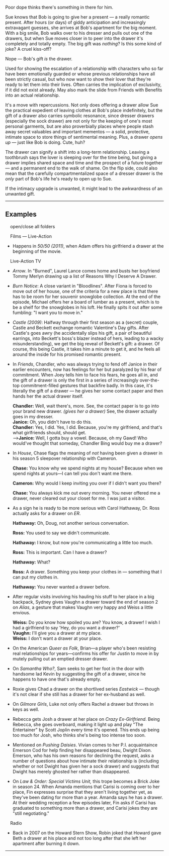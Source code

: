 Poor dope thinks there's something in there for him.

Sue knows that Bob is going to give her a present — a really romantic present. After hours (or days) of giddy anticipation and increasingly extravagant guesses, she arrives at Bob's apartment for the big moment. With a big smile, Bob walks over to his dresser and pulls out one of the drawers, but when Sue moves closer in to peer into the drawer it's completely and totally empty. The big gift was _nothing_? Is this some kind of joke? A cruel kiss-off?

Nope — Bob's gift _is_ the drawer.

Used for showing the escalation of a relationship with characters who so far have been emotionally guarded or whose previous relationships have all been strictly casual, but who now want to show their lover that they're ready to let them into their lives. Often carries the implication of exclusivity, if it did not exist already. May also mark the slide from Friends with Benefits into an actual relationship.

It's a move with repercussions. Not only does offering a drawer allow Sue the practical expedient of leaving clothes at Bob's place indefinitely, but the gift of a drawer also carries symbolic resonance, since dresser drawers (especially the sock drawer) are not only for the keeping of one's most personal garments, but are also proverbially places where people stash away secret valuables and important mementos — a solid, protective, intimate space to store things of sentimental meaning. Plus, a drawer _opens up_ — just like Bob is doing. Cute, huh?

The drawer can signify a shift into a long-term relationship. Leaving a toothbrush says the lover is sleeping over for the time being, but giving a drawer implies shared space and time and the prospect of a future together — and a permanent end to the walk of shame. On the flip side, could also mean that the carefully compartmentalized space of a dresser drawer is the _only_ part of Bob's life he's ready to open up to Sue.

If the intimacy upgrade is unwanted, it might lead to the awkwardness of an unwanted gift.

___

## Examples

    open/close all folders 

    Films — Live-Action 

-   Happens in _50/50 (2011)_, when Adam offers his girlfriend a drawer at the beginning of the movie.

    Live-Action TV 

-   _Arrow_. In "Burned", Laurel Lance comes home and busts her boyfriend Tommy Merlyn drawing up a list of Reasons Why I Deserve A Drawer.
-   _Burn Notice_: A close variant in "Bloodlines". After Fiona is forced to move out of her house, one of the criteria for a new place is that there has to be room for her souvenir snowglobe collection. At the end of the episode, Michael offers her a board of lumber as a present, which is to be a shelf for the snowglobes in his loft. He finally spits it out after some fumbling: "I want you to move in."
-   _Castle (2009)_: Halfway through their first season as a (secret) couple, Castle and Beckett exchange romantic Valentine's Day gifts. After Castle's goes awry (he accidentally slips his gift, a pair of beautiful earrings, into Beckett's boss's blazer instead of hers, leading to a wacky misunderstanding), we get the big reveal of Beckett's gift: a drawer. Of course, this being Castle, it takes him a minute to get it, and he feels all around the inside for his promised romantic present.
-   In _Friends_, Chandler, who was always trying to fend off Janice in their earlier encounters, now has feelings for her but paralyzed by his fear of commitment. When Joey tells him to face his fears, he goes all in, and the gift of a drawer is only the first in a series of increasingly over-the-top commitment-filled gestures that backfire badly. In this case, it's literally the gift of a drawer — he gives her some contact paper and then hands her the actual drawer itself.
    
    **Chandler:** Well, wait there's, more. See, the contact paper is to go into your brand new drawer. _(gives her a drawer)_ See, the drawer actually goes in my dresser.  
    **Janice:** Oh, you didn't have to do this.  
    **Chandler:** Yes, I did. Yes, I did. Because, you're my girlfriend, and that's what girlfriends should, should get.  
    —>**Janice:** Well, I gotta buy a vowel. Because, oh my Gawd! Who would've thought that someday, Chandler Bing would buy me a drawer?
    
-   In _House_, Chase flags the meaning of _not_ having been given a drawer in his season 5 sleepover relationship with Cameron.
    
    **Chase:** You know why we spend nights at my house? Because when we spend nights at yours—I can tell you don't want me there.
    
    **Cameron:** Why would I keep inviting you over if I didn't want you there?
    
    **Chase:** You always kick me out every morning. You never offered me a drawer, never cleared out your closet for me. I was just a visitor.
    
-   As a sign he is ready to be more serious with Carol Hathaway, Dr. Ross actually asks for a drawer on _ER_.
    
    **Hathaway:** Oh, Doug, not another serious conversation.
    
    **Ross:** You used to say we didn't communicate.
    
    **Hathaway:** I know, but now you're communicating a little too much.
    
    **Ross:** This is important. Can I have a drawer?
    
    **Hathaway:** What?
    
    **Ross:** A drawer. Something you keep your clothes in — something that I can put my clothes in.
    
    **Hathaway:** You never wanted a drawer before.
    
-   After regular visits involving his hauling his stuff to her place in a big backpack, Sydney gives Vaughn a drawer toward the end of season 2 on _Alias_, a gesture that makes Vaughn very happy and Weiss a little envious.
    
    **Weiss:** Do you know how spoiled you are? You know, a drawer! I wish I had a girlfriend to say 'Hey, do you want a drawer?'  
    **Vaughn:** I'll give you a drawer at my place.  
    **Weiss:** I don't want a drawer at your place.
    
-   On the American _Queer as Folk_, Brian—a player who's been resisting real relationships for years—confirms his offer for Justin to move in by mutely pulling out an emptied dresser drawer.
-   On _Samantha Who?_, Sam seeks to get her foot in the door with handsome lad Kevin by suggesting the gift of a drawer, since he happens to have one that's already empty.
-   Roxie gives Chad a drawer on the shortlived series _Eastwick_ — though it's not clear if she still has a drawer for her ex-husband as well.
-   On _Gilmore Girls_, Luke not only offers Rachel a drawer but throws in keys as well.
-   Rebecca gets Josh a drawer at her place on _Crazy Ex-Girlfriend_. Being Rebecca, she goes overboard, making it light up and play "The Entertainer" by Scott Joplin every time it's opened. This ends up being too much for Josh, who thinks she's being too intense too soon.
-   Mentioned on _Pushing Daisies_. Vivian comes to her P.I. acquaintaince Emerson Cod for help finding her disappeared beau, Dwight Dixon. Emerson, who has his own reasons for declining the request, asks a number of questions about how intimate their relationship is (including whether or not Dwight has given her a sock drawer) and suggests that Dwight has merely ghosted her rather than disappeared.
-   On _Law & Order: Special Victims Unit,_ this trope becomes a Brick Joke in season 24. When Amanda mentions that Carisi is coming over to her place, Fin expresses surprise that they aren't living together yet, as they've been dating for more than a year. Amanda says he has a drawer. At their wedding reception a few episodes later, Fin asks if Carisi has graduated to something more than a drawer, and Carisi jokes they are "still negotiating."

    Radio 

-   Back in 2007 on the Howard Stern Show, Robin joked that Howard gave Beth a drawer at his place and not too long after that she left her apartment after burning it down.

___